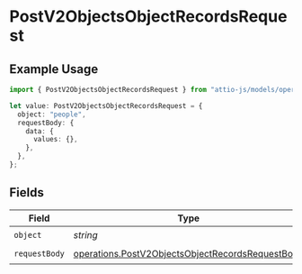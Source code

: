# PostV2ObjectsObjectRecordsRequest

## Example Usage

```typescript
import { PostV2ObjectsObjectRecordsRequest } from "attio-js/models/operations";

let value: PostV2ObjectsObjectRecordsRequest = {
  object: "people",
  requestBody: {
    data: {
      values: {},
    },
  },
};
```

## Fields

| Field                                                                                                                | Type                                                                                                                 | Required                                                                                                             | Description                                                                                                          | Example                                                                                                              |
| -------------------------------------------------------------------------------------------------------------------- | -------------------------------------------------------------------------------------------------------------------- | -------------------------------------------------------------------------------------------------------------------- | -------------------------------------------------------------------------------------------------------------------- | -------------------------------------------------------------------------------------------------------------------- |
| `object`                                                                                                             | *string*                                                                                                             | :heavy_check_mark:                                                                                                   | N/A                                                                                                                  | people                                                                                                               |
| `requestBody`                                                                                                        | [operations.PostV2ObjectsObjectRecordsRequestBody](../../models/operations/postv2objectsobjectrecordsrequestbody.md) | :heavy_check_mark:                                                                                                   | N/A                                                                                                                  |                                                                                                                      |